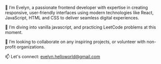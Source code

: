 👋 I’m Evelyn, a passionate frontend developer with expertise in creating responsive, user-friendly interfaces using modern technologies like React, JavaScript, HTML and CSS to deliver seamless digital experiences.

🌱 I’m diving into vanilla javascript, and practicing LeetCode problems at this moment.

💞️ I’m looking to collaborate on any inspiring projects, or volunteer with non-profit organizations.

📫 Let's connect: evelyn.helloworld@gmail.com

<!---
Evelyn-ZYW/Evelyn-ZYW is a ✨ special ✨ repository because its `README.md` (this file) appears on your GitHub profile.
You can click the Preview link to take a look at your changes.
--->
